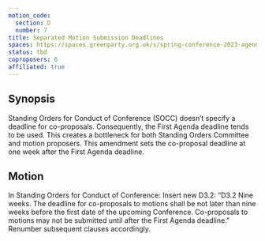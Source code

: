 ```yaml
---
motion_code:
  section: D
  number: 7
title: Separated Motion Submission Deadlines
spaces: https://spaces.greenparty.org.uk/s/spring-conference-2023-agenda-forum/?contentId=119471
status: tbd
coproposers: 6
affiliated: true
---
```

## Synopsis
Standing Orders for Conduct of Conference (SOCC) doesn’t specify a deadline for co-proposals. Consequently, the First Agenda deadline tends to be used. This creates a bottleneck for both Standing Orders Committee and motion proposers. This amendment sets the co-proposal deadline at one week after the First Agenda deadline.

## Motion
In Standing Orders for Conduct of Conference: Insert new D3.2: “D3.2 Nine weeks. The deadline for co-proposals to motions shall be not later than nine weeks before the first date of the upcoming Conference. Co-proposals to motions may not be submitted until after the First Agenda deadline.” Renumber subsequent clauses accordingly.

